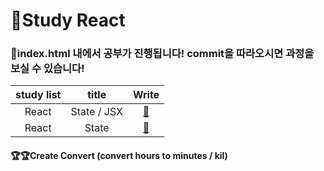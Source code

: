 # 🙌Study React

### 👀index.html 내에서 공부가 진행됩니다! commit을 따라오시면 과정을 보실 수 있습니다!

| study list |    title    |                                                      Write                                                       |
| :--------: | :---------: | :--------------------------------------------------------------------------------------------------------------: |
|   React    | State / JSX | <a href="https://github.com/Y00NMIN/Nomad-React-MovieWeb/commit/f1044ca55335afffdd26e2d690c0413f5616f9d1">📄</a> |
|   React    |    State    |                                                <a href="">📄</a>                                                 |

#### 🏆🏆Create Convert (convert hours to minutes / kil)
